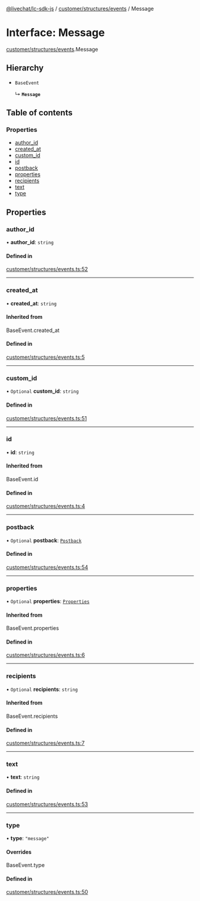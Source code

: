 [@livechat/lc-sdk-js](../README.md) / [customer/structures/events](../modules/customer_structures_events.md) / Message

# Interface: Message

[customer/structures/events](../modules/customer_structures_events.md).Message

## Hierarchy

- `BaseEvent`

  ↳ **`Message`**

## Table of contents

### Properties

- [author\_id](customer_structures_events.Message.md#author_id)
- [created\_at](customer_structures_events.Message.md#created_at)
- [custom\_id](customer_structures_events.Message.md#custom_id)
- [id](customer_structures_events.Message.md#id)
- [postback](customer_structures_events.Message.md#postback)
- [properties](customer_structures_events.Message.md#properties)
- [recipients](customer_structures_events.Message.md#recipients)
- [text](customer_structures_events.Message.md#text)
- [type](customer_structures_events.Message.md#type)

## Properties

### author\_id

• **author\_id**: `string`

#### Defined in

[customer/structures/events.ts:52](https://github.com/livechat/lc-sdk-js/blob/c7b3817/src/customer/structures/events.ts#L52)

___

### created\_at

• **created\_at**: `string`

#### Inherited from

BaseEvent.created\_at

#### Defined in

[customer/structures/events.ts:5](https://github.com/livechat/lc-sdk-js/blob/c7b3817/src/customer/structures/events.ts#L5)

___

### custom\_id

• `Optional` **custom\_id**: `string`

#### Defined in

[customer/structures/events.ts:51](https://github.com/livechat/lc-sdk-js/blob/c7b3817/src/customer/structures/events.ts#L51)

___

### id

• **id**: `string`

#### Inherited from

BaseEvent.id

#### Defined in

[customer/structures/events.ts:4](https://github.com/livechat/lc-sdk-js/blob/c7b3817/src/customer/structures/events.ts#L4)

___

### postback

• `Optional` **postback**: [`Postback`](customer_structures_events.Postback.md)

#### Defined in

[customer/structures/events.ts:54](https://github.com/livechat/lc-sdk-js/blob/c7b3817/src/customer/structures/events.ts#L54)

___

### properties

• `Optional` **properties**: [`Properties`](customer_structures_structures.Properties.md)

#### Inherited from

BaseEvent.properties

#### Defined in

[customer/structures/events.ts:6](https://github.com/livechat/lc-sdk-js/blob/c7b3817/src/customer/structures/events.ts#L6)

___

### recipients

• `Optional` **recipients**: `string`

#### Inherited from

BaseEvent.recipients

#### Defined in

[customer/structures/events.ts:7](https://github.com/livechat/lc-sdk-js/blob/c7b3817/src/customer/structures/events.ts#L7)

___

### text

• **text**: `string`

#### Defined in

[customer/structures/events.ts:53](https://github.com/livechat/lc-sdk-js/blob/c7b3817/src/customer/structures/events.ts#L53)

___

### type

• **type**: ``"message"``

#### Overrides

BaseEvent.type

#### Defined in

[customer/structures/events.ts:50](https://github.com/livechat/lc-sdk-js/blob/c7b3817/src/customer/structures/events.ts#L50)
